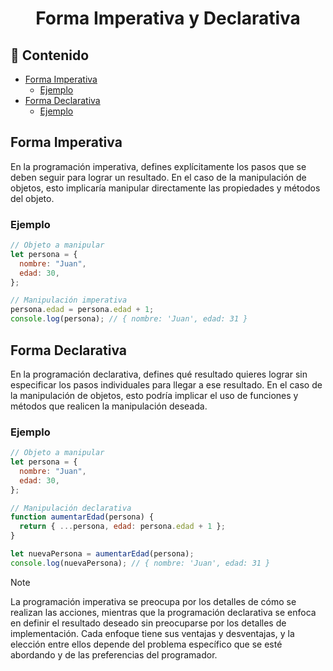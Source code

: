 <h1 align="center">Forma Imperativa y Declarativa</h1>

<h2>📑 Contenido</h2>

- [Forma Imperativa](#forma-imperativa)
  - [Ejemplo](#ejemplo)
- [Forma Declarativa](#forma-declarativa)
  - [Ejemplo](#ejemplo-1)

## Forma Imperativa

En la programación imperativa, defines explícitamente los pasos que se deben seguir para lograr un resultado. En el caso de la manipulación de objetos, esto implicaría manipular directamente las propiedades y métodos del objeto.

### Ejemplo

```js
// Objeto a manipular
let persona = {
  nombre: "Juan",
  edad: 30,
};

// Manipulación imperativa
persona.edad = persona.edad + 1;
console.log(persona); // { nombre: 'Juan', edad: 31 }
```

## Forma Declarativa

En la programación declarativa, defines qué resultado quieres lograr sin especificar los pasos individuales para llegar a ese resultado. En el caso de la manipulación de objetos, esto podría implicar el uso de funciones y métodos que realicen la manipulación deseada.

### Ejemplo

```js
// Objeto a manipular
let persona = {
  nombre: "Juan",
  edad: 30,
};

// Manipulación declarativa
function aumentarEdad(persona) {
  return { ...persona, edad: persona.edad + 1 };
}

let nuevaPersona = aumentarEdad(persona);
console.log(nuevaPersona); // { nombre: 'Juan', edad: 31 }
```

> [!NOTE]
>
> La programación imperativa se preocupa por los detalles de cómo se realizan las acciones, mientras que la programación declarativa se enfoca en definir el resultado deseado sin preocuparse por los detalles de implementación. Cada enfoque tiene sus ventajas y desventajas, y la elección entre ellos depende del problema específico que se esté abordando y de las preferencias del programador.
